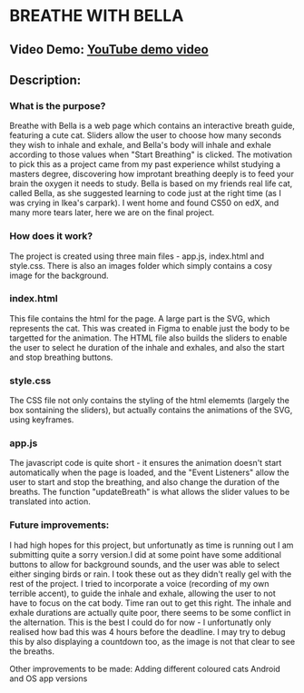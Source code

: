 # BREATHE WITH BELLA
## Video Demo: [YouTube demo video](https://youtu.be/IF800MMXrWQ)
## Description:
### What is the purpose?
Breathe with Bella is a web page which contains an interactive breath guide, featuring a cute cat. Sliders allow the user to choose how many seconds they wish to inhale and exhale, and Bella's body will inhale and exhale according to those values when "Start Breathing" is clicked.
The motivation to pick this as a project came from my past experience whilst studying a masters degree, discovering how improtant breathing deeply is to feed your brain the oxygen it needs to study. Bella is based on my friends real life cat, called Bella, as she suggested learning to code just at the right time (as I was crying in Ikea's carpark). I went home and found CS50 on edX, and many more tears later, here we are on the final project.

### How does it work?
The project is created using three main files - app.js, index.html and style.css. There is also an images folder which simply contains a cosy image for the background.

### index.html
This file contains the html for the page. A large part is the SVG, which represents the cat. This was created in Figma to enable just the body to be targetted for the animation. The HTML file also builds the sliders to enable the user to select he duration of the inhale and exhales, and also the start and stop breathing buttons.

### style.css
The CSS file not only contains the styling of the html elememts (largely the box sontaining the sliders), but actually contains the animations of the SVG, using keyframes.

### app.js
The javascript code is quite short - it ensures the animation doesn't start automatically when the page is loaded, and the "Event Listeners" allow the user to start and stop the breathing, and also change the duration of the breaths. The function "updateBreath" is what allows the slider values to be translated into action.


### Future improvements:
I had high hopes for this project, but unfortunatly as time is running out I am submitting quite a sorry version.I did at some point have some additional buttons to allow for background sounds, and the user was able to select either singing birds or rain. I took these out as they didn't really gel with the rest of the project. I tried to incorporate a voice (recording of my own terrible accent), to guide the inhale and exhale, allowing the user to not have to focus on the cat body. Time ran out to get this right.
The inhale and exhale durations are actually quite poor, there seems to be some conflict in the alternation. This is the best I could do for now - I unfortunatly only realised how bad this was 4 hours before the deadline. I may try to debug this by also displaying a countdown too, as the image is not that clear to see the breaths.

Other improvements to be made:
Adding different coloured cats
Android and OS app versions
